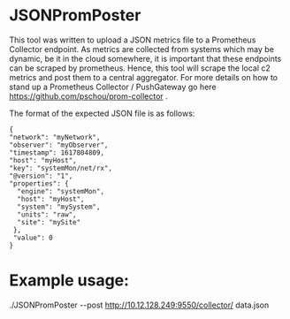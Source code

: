 # JSONPromPoster

This tool was written to upload a JSON metrics file to a Prometheus Collector
endpoint.  As metrics are collected from systems which may be dynamic, be it in
the cloud somewhere, it is important that these endpoints can be scraped by
prometheus.  Hence, this tool will scrape the local c2 metrics and post them to
a central aggregator.  For more details on how to stand up a Prometheus
Collector / PushGateway go here https://github.com/pschou/prom-collector .

The format of the expected JSON file is as follows:

```
{
"network": "myNetwork",
"observer": "myObserver",
"timestamp": 1617804809,
"host": "myHost",
"key": "systemMon/net/rx",
"@version": "1",
"properties": {
  "engine": "systemMon",
  "host": "myHost",
  "system": "mySystem",
  "units": "raw",
  "site": "mySite"
 },
 "value": 0
}
```

# Example usage:
./JSONPromPoster --post http://10.12.128.249:9550/collector/ data.json

